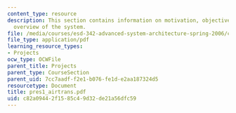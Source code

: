 ```yaml
---
content_type: resource
description: This section contains information on motivation, objective of the project,
  overview of the system.
file: /media/courses/esd-342-advanced-system-architecture-spring-2006/c82a09442f1585c49d32de21a56dfc59_pres1_airtrans.pdf
file_type: application/pdf
learning_resource_types:
- Projects
ocw_type: OCWFile
parent_title: Projects
parent_type: CourseSection
parent_uid: 7cc7aadf-f2e1-b076-fe1d-e2aa187324d5
resourcetype: Document
title: pres1_airtrans.pdf
uid: c82a0944-2f15-85c4-9d32-de21a56dfc59
---
```

